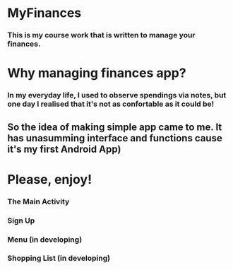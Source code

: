 # MyFinances
### This is my course work that is written to manage your finances.

# Why managing finances app?
### In my everyday life, I used to observe spendings via notes, but one day I realised that it's not as confortable as it could be!
## So the idea of making simple app came to me. It has unasumming interface and functions cause it's my first Android App)

# Please, enjoy!
### The Main Activity

### Sign Up

### Menu (in developing)

### Shopping List (in developing)
